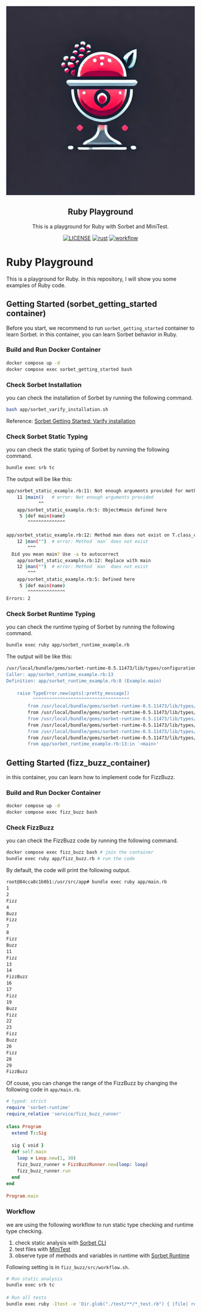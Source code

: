 <div align="center">
  <a href="https://github.com/shunsock/ruby_playground">
    <img alt="ruby sorbet" src="image/ruby_sorbet.jpg">
  </a>
</div>

<h2 align="center">
    Ruby Playground
</h2>
<p align="center">
    This is a playground for Ruby with Sorbet and MiniTest.
</p>

<p align="center">
  <a href="./LICENSE">
    <img alt="LICENSE" src="https://img.shields.io/badge/license-MIT-blue.svg?maxAge=43200"></a>
  <a href="https://www.rust-lang.org/">
    <img alt="rust" src="https://img.shields.io/badge/logo-ruby-red?logo=ruby"></a>
  <a href="https://github.com/shunsock/ruby_playground/actions/workflows/fizz_buzz.yml">
    <img alt="workflow" src="https://github.com/shunsock/ruby_playground/actions/workflows/fizz_buzz.yml/badge.svg"></a>
</p>



# Ruby Playground
This is a playground for Ruby. In this repository, I will show you some examples of Ruby code.

## Getting Started (sorbet_getting_started container)
Before you start, we recommend to run `sorbet_getting_started` container to learn Sorbet.
in this container, you can learn Sorbet behavior in Ruby.

### Build and Run Docker Container
```bash
docker compose up -d
docker compose exec sorbet_getting_started bash
```

### Check Sorbet Installation
you can check the installation of Sorbet by running the following command.
```bash
bash app/sorbet_varify_installation.sh
```
Reference: [Sorbet Getting Started: Varify installation](https://sorbet.org/docs/adopting#verify-installation)

### Check Sorbet Static Typing
you can check the static typing of Sorbet by running the following command.
```bash
bundle exec srb tc
```

The output will be like this:
```bash
app/sorbet_static_example.rb:11: Not enough arguments provided for method Object#main. Expected: 1, got: 0 https://srb.help/7004
    11 |main()   # error: Not enough arguments provided
            ^^
    app/sorbet_static_example.rb:5: Object#main defined here
     5 |def main(name)
        ^^^^^^^^^^^^^^

app/sorbet_static_example.rb:12: Method man does not exist on T.class_of(<root>) https://srb.help/7003
    12 |man("")  # error: Method `man` does not exist
        ^^^
  Did you mean main? Use -a to autocorrect
    app/sorbet_static_example.rb:12: Replace with main
    12 |man("")  # error: Method `man` does not exist
        ^^^
    app/sorbet_static_example.rb:5: Defined here
     5 |def main(name)
        ^^^^^^^^^^^^^^
Errors: 2
```

### Check Sorbet Runtime Typing
you can check the runtime typing of Sorbet by running the following command.
```bash
bundle exec ruby app/sorbet_runtime_example.rb
```

The output will be like this:
```bash
/usr/local/bundle/gems/sorbet-runtime-0.5.11473/lib/types/configuration.rb:296:in `call_validation_error_handler_default': Parameter 'x': Expected type Integer, got type Array with value [] (TypeError)
Caller: app/sorbet_runtime_example.rb:13
Definition: app/sorbet_runtime_example.rb:8 (Example.main)

    raise TypeError.new(opts[:pretty_message])
          ^^^^^^^^^^^^^^^^^^^^^^^^^^^^^^^^^^^^
        from /usr/local/bundle/gems/sorbet-runtime-0.5.11473/lib/types/configuration.rb:303:in `call_validation_error_handler'
        from /usr/local/bundle/gems/sorbet-runtime-0.5.11473/lib/types/private/methods/call_validation.rb:310:in `report_error'
        from /usr/local/bundle/gems/sorbet-runtime-0.5.11473/lib/types/private/methods/call_validation.rb:218:in `block in validate_call'
        from /usr/local/bundle/gems/sorbet-runtime-0.5.11473/lib/types/private/methods/signature.rb:213:in `each_args_value_type'
        from /usr/local/bundle/gems/sorbet-runtime-0.5.11473/lib/types/private/methods/call_validation.rb:215:in `validate_call'
        from /usr/local/bundle/gems/sorbet-runtime-0.5.11473/lib/types/private/methods/_methods.rb:277:in `block in _on_method_added'
        from app/sorbet_runtime_example.rb:13:in `<main>'
```

## Getting Started (fizz_buzz_container)
in this container, you can learn how to implement code for FizzBuzz.

### Build and Run Docker Container
```bash
docker compose up -d
docker compose exec fizz_buzz bash
```

### Check FizzBuzz
you can check the FizzBuzz code by running the following command.

```bash
docker compose exec fizz_buzz bash # join the container
bundle exec ruby app/fizz_buzz.rb # run the code
```

By default, the code will print the following output.
```bash
root@84cca8c1b0b1:/usr/src/app# bundle exec ruby app/main.rb
1
2
Fizz
4
Buzz
Fizz
7
8
Fizz
Buzz
11
Fizz
13
14
FizzBuzz
16
17
Fizz
19
Buzz
Fizz
22
23
Fizz
Buzz
26
Fizz
28
29
FizzBuzz
```

Of couse, you can change the range of the FizzBuzz by changing the following code in `app/main.rb`.

```ruby
# typed: strict
require 'sorbet-runtime'
require_relative 'service/fizz_buzz_runner'

class Program
  extend T::Sig

  sig { void }
  def self.main
    loop = Loop.new(1, 30)
    fizz_buzz_runner = FizzBuzzRunner.new(loop: loop)
    fizz_buzz_runner.run
  end
end

Program.main
```

### Workflow
we are using the following workflow to run static type checking and runtime type checking.

1. check static analysis with [Sorbet CLI](https://sorbet.org/docs/cli#config-file)
2. test files with [MiniTest](https://github.com/minitest/minitest)
3. observe type of methods and variables in runtime with [Sorbet Runtime](https://sorbet.org/docs/runtime)

Following setting is in `fizz_buzz/src/workflow.sh`.

```sh
# Run static analysis
bundle exec srb tc

# Run all tests
bundle exec ruby -Itest -e 'Dir.glob("./test/**/*_test.rb") { |file| require file }'
```

